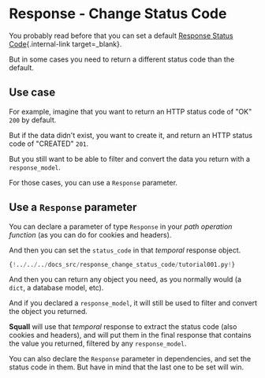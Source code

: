# Response - Change Status Code

You probably read before that you can set a default [Response Status Code](../tutorial/response-status-code.md){.internal-link target=_blank}.

But in some cases you need to return a different status code than the default.

## Use case

For example, imagine that you want to return an HTTP status code of "OK" `200` by default.

But if the data didn't exist, you want to create it, and return an HTTP status code of "CREATED" `201`.

But you still want to be able to filter and convert the data you return with a `response_model`.

For those cases, you can use a `Response` parameter.

## Use a `Response` parameter

You can declare a parameter of type `Response` in your *path operation function* (as you can do for cookies and headers).

And then you can set the `status_code` in that *temporal* response object.

```Python hl_lines="1  9  12"
{!../../../docs_src/response_change_status_code/tutorial001.py!}
```

And then you can return any object you need, as you normally would (a `dict`, a database model, etc).

And if you declared a `response_model`, it will still be used to filter and convert the object you returned.

**Squall** will use that *temporal* response to extract the status code (also cookies and headers), and will put them in the final response that contains the value you returned, filtered by any `response_model`.

You can also declare the `Response` parameter in dependencies, and set the status code in them. But have in mind that the last one to be set will win.
